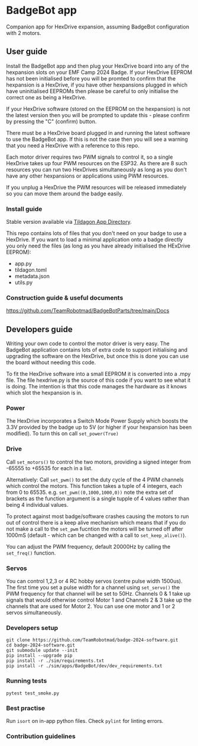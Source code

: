# BadgeBot app

Companion app for HexDrive expansion, assuming BadgeBot configuration with 2 motors.

## User guide

Install the BadgeBot app and then plug your HexDrive board into any of the hexpansion slots on your EMF Camp 2024 Badge.  If your HexDrive EEPROM has not been initialised before you will be promted to confirm that the hexpansion is a HexDrive, if you have other hexpansions plugged in which have uninitialised EEPROMs then please be careful to only initialise the correct one as being a HexDrive.

If your HexDrive software (stored on the EEPROM on the hexpansion) is not the latest version then you will be prompted to update this - please confirm by pressing the "C" (confirm) button.

There must be a HexDrive board plugged in and running the latest software to use the BadgeBot app. If this is not the case then you will see a warning that you need a HexDrive with a reference to this repo. 

Each motor driver requires two PWM signals to control it, so a single HexDrive takes up four PWM resources on the ESP32.  As there are 8 such resources you can run two HexDrives simultaneously as long as you don't have any other hexpansions or applications using PWM resources.

If you unplug a HexDrive the PWM resources will be released immediately so you can move them around the badge easily. 


### Install guide

Stable version available via [Tildagon App Directory](https://apps.badge.emfcamp.org/).

This repo contains lots of files that you don't need on your badge to use a HexDrive. If you want to load a minimal application onto a badge directly you only need the files (as long as you have already initialised the HExDrive EEPROM):
+ app.py
+ tildagon.toml
+ metadata.json
+ utils.py


### Construction guide & useful documents

https://github.com/TeamRobotmad/BadgeBotParts/tree/main/Docs


## Developers guide

Writing your own code to control the motor driver is very easy.  The BadgeBot application contains lots of extra code to support initialising and upgrading the software on the HexDrive, but once this is done you can use the board without needing this code.

To fit the HexDrive software into a small EEPROM it is converted into a .mpy file.  The file hexdrive.py is the source of this code if you want to see what it is doing.  The intention is that this code manages the hardware as it knows which slot the hexpansion is in.

### Power
The HexDrive incorporates a Switch Mode Power Supply which boosts the 3.3V provided by the badge up to 5V (or higher if your hexpansion has been modified).  To turn this on call
```set_power(True)```

### Drive
Call ```set_motors()``` to control the two motors, providing a signed integer from -65555 to +65535 for each in a list.

Alternatively:
Call ```set_pwm()``` to set the duty cycle of the 4 PWM channels which control the motors. This function takes a tuple of 4 integers, each from 0 to 65535. e.g.
```set_pwm((0,1000,1000,0))```
note the extra set of brackets as the function argument is a single tupple of 4 values rather than being 4 individual values.


To protect against most badge/software crashes causing the motors to run out of control there is a keep alive mechanism which means that if you do not make a call to the ```set_pwm``` fucntion the motors will be turned off after 1000mS (default - which can be changed with a call to ```set_keep_alive()```).

You can adjust the PWM frequency, default 20000Hz by calling the ```set_freq()``` function.

### Servos
You can control 1,2,3 or 4 RC hobby servos (centre pulse width 1500us).  The first time you set a pulse width for a channel using ```set_servo()``` the PWM frequency for that channel will be set to 50Hz.
Channels 0 & 1 take up signals that would otherwise control Motor 1 and Channels 2 & 3 take up the channels that are used for Motor 2.
You can use one motor and 1 or 2 servos simultaneously.

### Developers setup
```
git clone https://github.com/TeamRobotmad/badge-2024-software.git
cd badge-2024-software.git
git submodule update --init
pip install --upgrade pip
pip install -r ./sim/requirements.txt
pip install -r ./sim/apps/BadgeBot/dev/dev_requirements.txt
```


### Running tests
```
pytest test_smoke.py
```

### Best practise
Run `isort` on in-app python files. Check `pylint` for linting errors.


### Contribution guidelines
